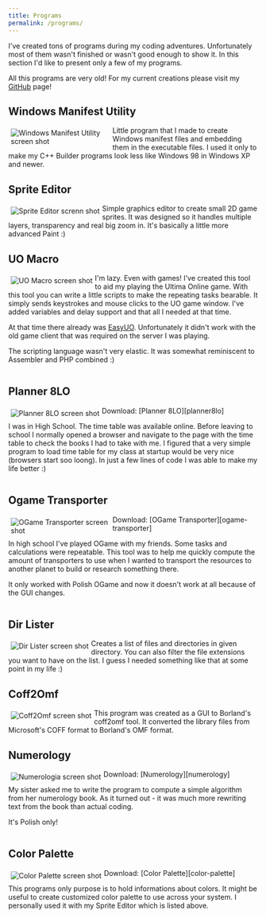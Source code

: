 ```yaml
---
title: Programs
permalink: /programs/
---
```

<style>
  img.small {
    max-width: 200px;
    max-height: 100px;
    float: left;
    margin: 5px;
  }
</style>

I've created tons of programs during my coding adventures. Unfortunately most of them wasn't
finished or wasn't good enough to show it. In this section I'd like to present only a few of my
programs.

All this programs are very old! For my current creations please visit my [GitHub][github]
page!

## Windows Manifest Utility
<a href="http://i11.photobucket.com/albums/a192/doszes/wmu.png" data-lightbox="image-2" data-title="Windows Manifest Utility">
  <img src="http://i11.photobucket.com/albums/a192/doszes/wmu.png" class="small" alt="Windows Manifest Utility screen shot">
</a>
Little program that I made to create Windows manifest files and embedding them in the executable files. I used it only to make my C++ Builder programs look less like Windows 98 in Windows XP and newer.

<div style="clear:both"></div>

## Sprite Editor
<a href="http://i11.photobucket.com/albums/a192/doszes/spriteeditor.png" data-lightbox="image-2" data-title="Sprite Editor">
  <img src="http://i11.photobucket.com/albums/a192/doszes/spriteeditor.png" class="small" alt="Sprite Editor screnn shot">
</a>
Simple graphics editor to create small 2D game sprites. It was designed so it handles multiple layers, transparency and real big zoom in. It's basically a little more advanced Paint :)

<div style="clear:both"></div>

## UO Macro
<a href="http://i11.photobucket.com/albums/a192/doszes/uomacro.png" data-lightbox="image-2" data-title="UO Macro">
  <img src="http://i11.photobucket.com/albums/a192/doszes/uomacro.png" class="small" alt="UO Macro screen shot">
</a>
I'm lazy. Even with games! I've created this tool to aid my playing the Ultima Online game. With this tool you can write a little scripts to make the repeating tasks bearable. It simply sends keystrokes and mouse clicks to the UO game window. I've added variables and delay support and that all I needed at that time.

At that time there already was [EasyUO][easyuo]. Unfortunately it didn't work with the old game client that was required on the server I was playing.

The scripting language wasn't very elastic. It was somewhat reminiscent to Assembler and PHP combined :)

<div style="clear:both"></div>

## Planner 8LO
<a href="http://i11.photobucket.com/albums/a192/doszes/planer.png" data-lightbox="image-2" data-title="Planner 8LO">
  <img src="http://i11.photobucket.com/albums/a192/doszes/planer.png" class="small" alt="Planner 8LO screen shot">
</a>
Download: [Planner 8LO][planner8lo]

I was in High School. The time table was available online. Before leaving to school I normally opened a browser and navigate to the page with the time table to check the books I had to take with me. I figured that a very simple program to load time table for my class at startup would be very nice (browsers start soo loong). In just a few lines of code I was able to make my life better :)

<div style="clear:both"></div>

## Ogame Transporter
<a href="http://i11.photobucket.com/albums/a192/doszes/ogtransport.png" data-lightbox="image-2" data-title="OGame Transporter">
  <img src="http://i11.photobucket.com/albums/a192/doszes/ogtransport.png" class="small" alt="OGame Transporter screen shot">
</a>
Download: [OGame Transporter][ogame-transporter]

In high school I've played OGame with my friends. Some tasks and calculations were repeatable. This tool was to help me quickly compute the amount of transporters to use when I wanted to transport the resources to another planet to build or research something there.

It only worked with Polish OGame and now it doesn't work at all because of the GUI changes.

<div style="clear:both"></div>

## Dir Lister
<a href="http://i11.photobucket.com/albums/a192/doszes/dirlister.png" data-lightbox="image-2" data-title="Dir Lister">
  <img src="http://i11.photobucket.com/albums/a192/doszes/dirlister.png" class="small" alt="Dir Lister screen shot">
</a>
Creates a list of files and directories in given directory. You can also filter the file extensions you want to have on the list. I guess I needed something like that at some point in my life :)

<div style="clear:both"></div>

## Coff2Omf
<a href="http://i11.photobucket.com/albums/a192/doszes/coff2omf.png" data-lightbox="image-2" data-title="Coff2Omf">
  <img src="http://i11.photobucket.com/albums/a192/doszes/coff2omf.png" class="small" alt="Coff2Omf screen shot">
</a>
This program was created as a GUI to Borland's coff2omf tool. It converted the library files from Microsoft's COFF format to Borland's OMF format.

<div style="clear:both"></div>

## Numerology
<a href="http://i11.photobucket.com/albums/a192/doszes/numerologia.png" data-lightbox="image-2" data-title="Numerologia">
  <img src="http://i11.photobucket.com/albums/a192/doszes/numerologia.png" class="small" alt="Numerologia screen shot">
</a>
Download: [Numerology][numerology]

My sister asked me to write the program to compute a simple algorithm from her numerology book. As it turned out - it was much more rewriting text from the book than actual coding.

It's Polish only!

<div style="clear:both"></div>

## Color Palette
<a href="http://i11.photobucket.com/albums/a192/doszes/colorpalette.png" data-lightbox="image-2" data-title="Color Palette">
  <img src="http://i11.photobucket.com/albums/a192/doszes/colorpalette.png" class="small" alt="Color Palette screen shot">
</a>
Download: [Color Palette][color-palette]

This programs only purpose is to hold informations about colors. It might be useful to create customized color palette to use across your system. I personally used it with my Sprite Editor which is listed above.

[easyuo]: http://www.easyuo.com/
[planner8lo]: http://www.mediafire.com/?5p1au4k9jmr
[ogame-transporter]: http://www.mediafire.com/?9ojow1yma3f
[ogame]: http://pl.ogame.gameforge.com/
[numerology]: http://www.mediafire.com/?81jglsbxs2t
[color-palette]: http://www.mediafire.com/?7gzmmfjz8sg
[github]: http://www.github.com/marad
